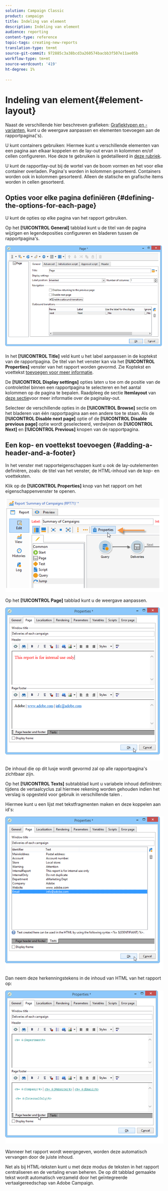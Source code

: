 ```yaml
---
solution: Campaign Classic
product: campaign
title: Indeling van element
description: Indeling van element
audience: reporting
content-type: reference
topic-tags: creating-new-reports
translation-type: tm+mt
source-git-commit: 972885c3a38bcd3a260574bacbb3f507e11ae05b
workflow-type: tm+mt
source-wordcount: '419'
ht-degree: 1%

---
```



# Indeling van element{#element-layout}

Naast de verschillende hier beschreven grafieken: [Grafiektypen en -varianten](../../reporting/using/creating-a-chart.md#chart-types-and-variants), kunt u de weergave aanpassen en elementen toevoegen aan de rapportpagina(&#39;s).

U kunt containers gebruiken: Hiermee kunt u verschillende elementen van een pagina aan elkaar koppelen en de lay-out ervan in kolommen en/of cellen configureren. Hoe deze te gebruiken is gedetailleerd in [deze rubriek](../../web/using/defining-web-forms-layout.md#creating-containers).

U kunt de rapportlay-out bij de wortel van de boom vormen en het voor elke container overladen. Pagina&#39;s worden in kolommen gesorteerd. Containers worden ook in kolommen gesorteerd. Alleen de statische en grafische items worden in cellen gesorteerd.

## Opties voor elke pagina definiëren {#defining-the-options-for-each-page}

U kunt de opties op elke pagina van het rapport gebruiken.

Op het **[!UICONTROL General]** tabblad kunt u de titel van de pagina wijzigen en legendeposities configureren en bladeren tussen de rapportpagina&#39;s.

![](assets/s_ncs_advuser_report_wizard_022.png)

In het **[!UICONTROL Title]** veld kunt u het label aanpassen in de koptekst van de rapportpagina. De titel van het venster kan via het **[!UICONTROL Properties]** venster van het rapport worden gevormd. Zie Koptekst en voettekst [toevoegen voor meer informatie](#adding-a-header-and-a-footer).

De **[!UICONTROL Display settings]** opties laten u toe om de positie van de controletitel binnen een rapportpagina te selecteren en het aantal kolommen op de pagina te bepalen. Raadpleeg de sectie **Itemlayout** van [deze sectie](../../web/using/defining-web-forms-layout.md#positioning-the-fields-on-the-page)voor meer informatie over de paginalay-out.

Selecteer de verschillende opties in de **[!UICONTROL Browse]** sectie om het bladeren van één rapportpagina aan een andere toe te staan. Als de **[!UICONTROL Disable next page]** optie of de **[!UICONTROL Disable previous page]** optie wordt geselecteerd, verdwijnen de **[!UICONTROL Next]** en **[!UICONTROL Previous]** knopen van de rapportpagina.

## Een kop- en voettekst toevoegen {#adding-a-header-and-a-footer}

In het venster met rapporteigenschappen kunt u ook de lay-outelementen definiëren, zoals: de titel van het venster, de HTML-inhoud van de kop- en voetteksten.

Klik op de **[!UICONTROL Properties]** knop van het rapport om het eigenschappenvenster te openen.

![](assets/reporting_properties.png)

Op het **[!UICONTROL Page]** tabblad kunt u de weergave aanpassen.

![](assets/s_ncs_advuser_report_properties_04.png)

De inhoud die op dit lusje wordt gevormd zal op alle rapportpagina&#39;s zichtbaar zijn.

Op het **[!UICONTROL Texts]** subtabblad kunt u variabele inhoud definiëren: tijdens de vertaalcyclus zal hiermee rekening worden gehouden indien het verslag is opgesteld voor gebruik in verschillende talen .

Hiermee kunt u een lijst met tekstfragmenten maken en deze koppelen aan id&#39;s:

![](assets/s_ncs_advuser_report_properties_04a.png)

Dan neem deze herkenningstekens in de inhoud van HTML van het rapport op:

![](assets/s_ncs_advuser_report_properties_04b.png)

Wanneer het rapport wordt weergegeven, worden deze automatisch vervangen door de juiste inhoud.

Net als bij HTML-teksten kunt u met deze modus de teksten in het rapport centraliseren en de vertaling ervan beheren. De op dit tabblad gemaakte tekst wordt automatisch verzameld door het geïntegreerde vertaalgereedschap van Adobe Campaign.
